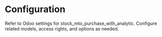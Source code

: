 # Configuration

Refer to Odoo settings for stock_mto_purchase_with_analytic. Configure related models, access rights, and options as needed.
